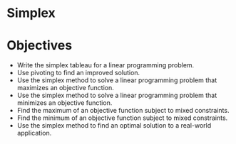 # Simplex

# Objectives
* Write the simplex tableau for a linear programming problem.
* Use pivoting to find an improved solution.
* Use the simplex method to solve a linear programming problem that maximizes an objective function.
* Use the simplex method to solve a linear programming problem that minimizes an objective function.
* Find the maximum of an objective function subject to mixed constraints.
* Find the minimum of an objective function subject to mixed constraints.
* Use the simplex method to find an optimal solution to a real-world application.
